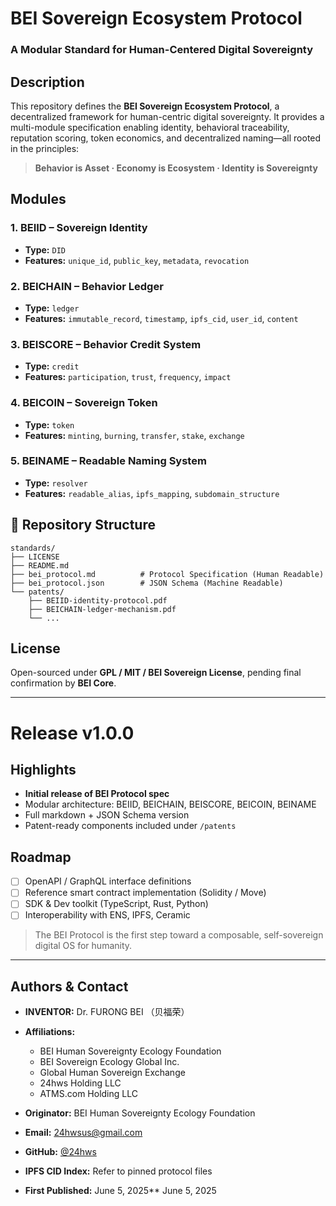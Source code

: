 # BEI Sovereign Ecosystem Protocol

### A Modular Standard for Human-Centered Digital Sovereignty

##  Description

This repository defines the **BEI Sovereign Ecosystem Protocol**, a decentralized framework for human-centric digital sovereignty. It provides a multi-module specification enabling identity, behavioral traceability, reputation scoring, token economics, and decentralized naming—all rooted in the principles:

> **Behavior is Asset · Economy is Ecosystem · Identity is Sovereignty**

## Modules

### 1. BEIID – Sovereign Identity

* **Type:** `DID`
* **Features:** `unique_id`, `public_key`, `metadata`, `revocation`

### 2. BEICHAIN – Behavior Ledger

* **Type:** `ledger`
* **Features:** `immutable_record`, `timestamp`, `ipfs_cid`, `user_id`, `content`

### 3. BEISCORE – Behavior Credit System

* **Type:** `credit`
* **Features:** `participation`, `trust`, `frequency`, `impact`

### 4. BEICOIN – Sovereign Token

* **Type:** `token`
* **Features:** `minting`, `burning`, `transfer`, `stake`, `exchange`

### 5. BEINAME – Readable Naming System

* **Type:** `resolver`
* **Features:** `readable_alias`, `ipfs_mapping`, `subdomain_structure`

## 📂 Repository Structure

```
standards/
├── LICENSE
├── README.md
├── bei_protocol.md          # Protocol Specification (Human Readable)
├── bei_protocol.json        # JSON Schema (Machine Readable)
└── patents/
    ├── BEIID-identity-protocol.pdf
    ├── BEICHAIN-ledger-mechanism.pdf
    └── ...
```

## License

Open-sourced under **GPL / MIT / BEI Sovereign License**, pending final confirmation by **BEI Core**.

---

# Release v1.0.0

## Highlights

* **Initial release of BEI Protocol spec**
* Modular architecture: BEIID, BEICHAIN, BEISCORE, BEICOIN, BEINAME
* Full markdown + JSON Schema version
* Patent-ready components included under `/patents`

## Roadmap

* [ ] OpenAPI / GraphQL interface definitions
* [ ] Reference smart contract implementation (Solidity / Move)
* [ ] SDK & Dev toolkit (TypeScript, Rust, Python)
* [ ] Interoperability with ENS, IPFS, Ceramic

> The BEI Protocol is the first step toward a composable, self-sovereign digital OS for humanity.

---

## Authors & Contact

* **INVENTOR:** Dr. FURONG BEI （贝福荣）
* **Affiliations:**

  * BEI Human Sovereignty Ecology Foundation
  * BEI Sovereign Ecology Global Inc.
  * Global Human Sovereign Exchange
  * 24hws Holding LLC
  * ATMS.com Holding LLC
* **Originator:** BEI Human Sovereignty Ecology Foundation
* **Email:** [24hwsus@gmail.com](mailto:24hwsus@gmail.com)
* **GitHub:** [@24hws](https://github.com/24hws)
* **IPFS CID Index:** Refer to pinned protocol files
* **First Published:** June 5, 2025\*\* June 5, 2025
